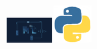 <br>
<br>
<br>
<br>
<br>
<br>
<br>
<br>
<br>
<p align = "center">
<img src="ml2.gif" alt="Machine Learning" width="120">
<img src="python.gif" alt="Machine Learning" width="100">

</p>
